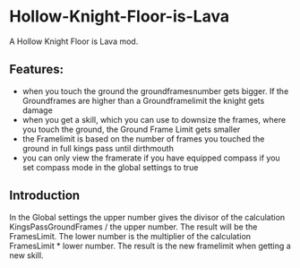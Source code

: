 # Hollow-Knight-Floor-is-Lava
A Hollow Knight Floor is Lava mod.

## Features: 

* when you touch the ground the groundframesnumber gets bigger. If the Groundframes are higher than a Groundframelimit the knight gets damage
* when you get a skill, which you can use to downsize the frames, where you touch the ground, the Ground Frame Limit gets smaller 
* the Framelimit is based on the number of frames you touched the ground in full kings pass until dirthmouth
* you can only view the framerate if you have equipped compass if you set compass mode in the global settings to true


## Introduction

In the Global settings the upper number gives the divisor of the calculation KingsPassGroundFrames / the upper number. The result will be the FramesLimit. The lower number is the multiplier of the calculation FramesLimit * lower number. The result is the new framelimit when getting a new skill.
